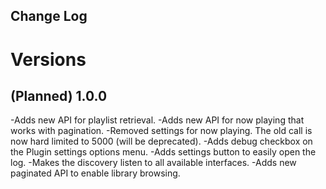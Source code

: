 Change Log
---------
# Versions

## (Planned) 1.0.0
-Adds new API for playlist retrieval.
-Adds new API for now playing that works with pagination.
-Removed settings for now playing. The old call is now hard limited to 5000 (will be deprecated).
-Adds debug checkbox on the Plugin settings options menu.
-Adds settings button to easily open the log.
-Makes the discovery listen to all available interfaces.
-Adds new paginated API to enable library browsing.
